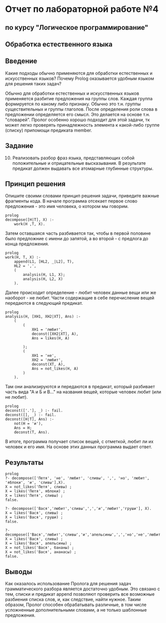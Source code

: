 # Отчет по лабораторной работе №4
## по курсу "Логическое программирование"

## Обработка естественного языка

## Введение

Какие подходы обычно применяются для обработки естественных и искусственных языков?
Почему Prolog оказывается удобным языком для решения таких задач?

Обычно для обработки естественных и искусственных языков применяется разбитие предложения на группы слов. Каждая группа формируется по какому либо признаку. Обычно это т.н. группы существительных и группы глаголов. После определения роли слова в предложении определяется его смысл. Это делается на основе т.н. "словарей".
Пролог особенно хорошо подходит для этой задачи, тк может легко проверять принадлежность элемента к какой-либо группе (списку) припомощи предиката member.

## Задание

10. Реализовать разбор фраз языка, представляющих собой положительные и
отрицательные высказывания. В результате предикат должен выдавать все атомарные
глубинные структуры.

## Принцип решения

Опишите своими словами принцип решения задачи, приведите важные фрагменты кода. 
В начале программа отсекает первое слово предложения - это имя человека, о котором мы говорим.

```
prolog
decompose([H|T], X) :- 
    work(H ,T, X).
```

Затем оставшаяся часть разбивается так, чтобы в первой половине было предложние с имени до запятой, а во второй - с предлога до конца предложения.

```
prolog
work(H, T, X) :-
    append(L1, [HL2, _|L2], T),
    HL2 = ',',
    (
        analysis(H, L1, X);
        analysis(H, L2, X)
    ).
```

Далее происходит определение - любит человек данные вещи или же наоборот - не любит. Части содержащие в себе перечисление вещей передаются в следующий предикат.

```
prolog
analysis(H, [XH1, XH2|XT], Ans) :-
    (
        (
            XH1 = 'любит',
            deconst([XH2|XT], A),
            Ans = likes(H, A)
            
        );
        (
            XH1 = 'не',
            XH2 = 'любит',
            deconst(XT, A),
            Ans = not_likes(H, A)
        )
    ).
```

Там они анализируются и передаются в предикат, который разбивает часть вида "А и Б и В..." на названия вещей, которые человек любит (или не любит).

```
prolog
deconst(['.'], _) :- fail.
deconst([], _) :- fail.
deconst([H|T], Ans) :-
    not(H = 'и'),
    Ans = H;
    deconst(T, Ans).
```

В итоге, программа получает список вещей, с отметкой, любит ли их человек и его имя. На основе этих данных программа выдает ответ. 

## Результаты

```
prolog
?- decompose(['Петя', 'не', 'любит', 'сливы', ',', 'но', 'любит', 'яблоки', 'и', 'сливы'],X).
X = not_likes('Петя', сливы) ;
X = likes('Петя', яблоки) ;
X = likes('Петя', сливы) ;
false.

?- decompose(['Вася','любит','сливы',',','и','любит','груши'], X).
X = likes('Вася', сливы) ;
X = likes('Вася', груши) ;
false.

?- decompose(['Вася','любит','сливы','и','апельсины',',','но','не','любит','бананы','и','ананасы'],X).
X = likes('Вася', сливы) ;
X = likes('Вася', апельсины) ;
X = not_likes('Вася', бананы) ;
X = not_likes('Вася', ананасы) ;
false.
```

## Выводы

Как оказалось использование Пролога для решения задач грамматического разбора является достаточно удобным. Это связано с тем, списки и предикат append позволяют проверить все возможные разбиения списка слов, и, как следствие, найти нужное. Таким образом, Пролог способен обрабатывать различные, в том числе усложненные дополнительными словами, а не только шаблонные предложения.
